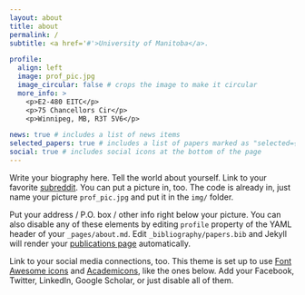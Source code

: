 ```yaml
---
layout: about
title: about
permalink: /
subtitle: <a href='#'>University of Manitoba</a>.

profile:
  align: left
  image: prof_pic.jpg
  image_circular: false # crops the image to make it circular
  more_info: >
    <p>E2-480 EITC</p>
    <p>75 Chancellors Cir</p>
    <p>Winnipeg, MB, R3T 5V6</p>

news: true # includes a list of news items
selected_papers: true # includes a list of papers marked as "selected={true}"
social: true # includes social icons at the bottom of the page
---
```


Write your biography here. Tell the world about yourself. Link to your favorite [subreddit](http://reddit.com). You can put a picture in, too. The code is already in, just name your picture `prof_pic.jpg` and put it in the `img/` folder.

Put your address / P.O. box / other info right below your picture. You can also disable any of these elements by editing `profile` property of the YAML header of your `_pages/about.md`. Edit `_bibliography/papers.bib` and Jekyll will render your [publications page](/al-folio/publications/) automatically.

Link to your social media connections, too. This theme is set up to use [Font Awesome icons](https://fontawesome.com/) and [Academicons](https://jpswalsh.github.io/academicons/), like the ones below. Add your Facebook, Twitter, LinkedIn, Google Scholar, or just disable all of them.
